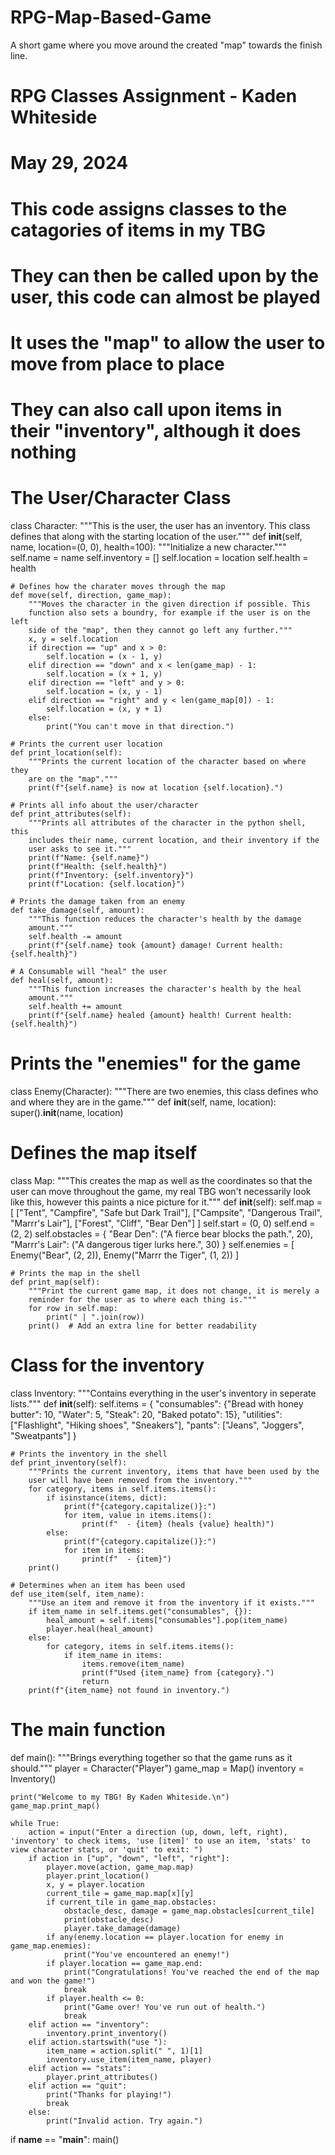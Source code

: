 # RPG-Map-Based-Game
A short game where you move around the created "map" towards the finish line. 
# RPG Classes Assignment - Kaden Whiteside
# May 29, 2024

# This code assigns classes to the catagories of items in my TBG
# They can then be called upon by the user, this code can almost be played
# It uses the "map" to allow the user to move from place to place
# They can also call upon items in their "inventory", although it does nothing

# The User/Character Class
class Character:
    """This is the user, the user has an inventory. This class defines that
    along with the starting location of the user."""
    def __init__(self, name, location=(0, 0), health=100):
        """Initialize a new character."""
        self.name = name
        self.inventory = []
        self.location = location
        self.health = health

    # Defines how the charater moves through the map
    def move(self, direction, game_map):
        """Moves the character in the given direction if possible. This
        function also sets a boundry, for example if the user is on the left
        side of the "map", then they cannot go left any further."""
        x, y = self.location
        if direction == "up" and x > 0:
            self.location = (x - 1, y)
        elif direction == "down" and x < len(game_map) - 1:
            self.location = (x + 1, y)
        elif direction == "left" and y > 0:
            self.location = (x, y - 1)
        elif direction == "right" and y < len(game_map[0]) - 1:
            self.location = (x, y + 1)
        else:
            print("You can't move in that direction.")

    # Prints the current user location
    def print_location(self):
        """Prints the current location of the character based on where they
        are on the "map"."""
        print(f"{self.name} is now at location {self.location}.")

    # Prints all info about the user/character
    def print_attributes(self):
        """Prints all attributes of the character in the python shell, this
        includes their name, current location, and their inventory if the
        user asks to see it."""
        print(f"Name: {self.name}")
        print(f"Health: {self.health}")
        print(f"Inventory: {self.inventory}")
        print(f"Location: {self.location}")

    # Prints the damage taken from an enemy
    def take_damage(self, amount):
        """This function reduces the character's health by the damage
        amount."""
        self.health -= amount
        print(f"{self.name} took {amount} damage! Current health: {self.health}")

    # A Consumable will "heal" the user
    def heal(self, amount):
        """This function increases the character's health by the heal
        amount."""
        self.health += amount
        print(f"{self.name} healed {amount} health! Current health: {self.health}")

# Prints the "enemies" for the game
class Enemy(Character):
    """There are two enemies, this class defines who and where they are in
    the game."""
    def __init__(self, name, location):
        super().__init__(name, location)

# Defines the map itself
class Map:
    """This creates the map as well as the coordinates so that the user can
    move throughout the game, my real TBG won't necessarily look like this,
    however this paints a nice picture for it."""
    def __init__(self):
        self.map = [
            ["Tent", "Campfire", "Safe but Dark Trail"],
            ["Campsite", "Dangerous Trail", "Marrr's Lair"],
            ["Forest", "Cliff", "Bear Den"]
        ]
        self.start = (0, 0)
        self.end = (2, 2)
        self.obstacles = {
            "Bear Den": ("A fierce bear blocks the path.", 20),
            "Marrr's Lair": ("A dangerous tiger lurks here.", 30)
        }
        self.enemies = [
            Enemy("Bear", (2, 2)),
            Enemy("Marrr the Tiger", (1, 2))
        ]

    # Prints the map in the shell
    def print_map(self):
        """Print the current game map, it does not change, it is merely a
        reminder for the user as to where each thing is."""
        for row in self.map:
            print(" | ".join(row))
        print()  # Add an extra line for better readability

# Class for the inventory
class Inventory:
    """Contains everything in the user's inventory in seperate lists."""
    def __init__(self):
        self.items = {
            "consumables": {"Bread with honey butter": 10, "Water": 5, "Steak": 20, "Baked potato": 15},
            "utilities": ["Flashlight", "Hiking shoes", "Sneakers"],
            "pants": ["Jeans", "Joggers", "Sweatpants"]
        }

    # Prints the inventory in the shell
    def print_inventory(self):
        """Prints the current inventory, items that have been used by the
        user will have been removed from the inventory."""
        for category, items in self.items.items():
            if isinstance(items, dict):
                print(f"{category.capitalize()}:")
                for item, value in items.items():
                    print(f"  - {item} (heals {value} health)")
            else:
                print(f"{category.capitalize()}:")
                for item in items:
                    print(f"  - {item}")
        print()

    # Determines when an item has been used
    def use_item(self, item_name):
        """Use an item and remove it from the inventory if it exists."""
        if item_name in self.items.get("consumables", {}):
            heal_amount = self.items["consumables"].pop(item_name)
            player.heal(heal_amount)
        else:
            for category, items in self.items.items():
                if item_name in items:
                    items.remove(item_name)
                    print(f"Used {item_name} from {category}.")
                    return
        print(f"{item_name} not found in inventory.")

# The main function
def main():
    """Brings everything together so that the game runs as it should."""
    player = Character("Player")
    game_map = Map()
    inventory = Inventory()

    print("Welcome to my TBG! By Kaden Whiteside.\n")
    game_map.print_map()

    while True:
        action = input("Enter a direction (up, down, left, right), 'inventory' to check items, 'use [item]' to use an item, 'stats' to view character stats, or 'quit' to exit: ")
        if action in ["up", "down", "left", "right"]:
            player.move(action, game_map.map)
            player.print_location()
            x, y = player.location
            current_tile = game_map.map[x][y]
            if current_tile in game_map.obstacles:
                obstacle_desc, damage = game_map.obstacles[current_tile]
                print(obstacle_desc)
                player.take_damage(damage)
            if any(enemy.location == player.location for enemy in game_map.enemies):
                print("You've encountered an enemy!")
            if player.location == game_map.end:
                print("Congratulations! You've reached the end of the map and won the game!")
                break
            if player.health <= 0:
                print("Game over! You've run out of health.")
                break
        elif action == "inventory":
            inventory.print_inventory()
        elif action.startswith("use "):
            item_name = action.split(" ", 1)[1]
            inventory.use_item(item_name, player)
        elif action == "stats":
            player.print_attributes()
        elif action == "quit":
            print("Thanks for playing!")
            break
        else:
            print("Invalid action. Try again.")

if __name__ == "__main__":
    main()


